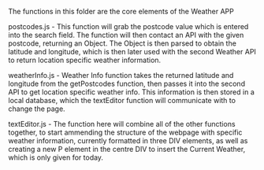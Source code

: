 The functions in this folder are the core elements of the Weather APP

postcodes.js - This function will grab the postcode value which is entered into the search field.
The function will then contact an API with the given postcode, returning an Object.
The Object is then parsed to obtain the latitude and longitude, which is then later used with the second Weather API to return location specific weather information. 

weatherInfo.js - Weather Info function takes the returned latitude and longitude from the getPostcodes function, then passes it into the second API to get location specific weather info.
This information is then stored in a local database, which the textEditor function will communicate with to change the page. 

textEditor.js - The function here will combine all of the other functions together, to start ammending the structure of the webpage with specific weather information, currently formatted in three DIV elements, as well as creating a new P element in the centre DIV to insert the Current Weather, which is only given for today. 

